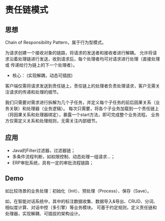 # 责任链模式

## 思想
Chain of Responsibility Pattern，属于行为型模式。

为请求创建一个接收对象的链路，将请求的发送者和接收者进行解耦。
允许将请求沿着处理链进行发送，收到请求后，每个处理者均可对请求进行处理（直接处理 或 传递给行为链上的下一个处理者）。

- 核心： (实现解耦，动态可插拔) 
<p> 客户端仅需将请求发送到责任链上，责任链上的处理者负责处理请求，客户无需关注请求的传递和处理的细节。

<p> 我们只需要对需求进行拆解为几个子任务，并定义每个子任务的前后因果关系（业务关联）和处理器（业务逻辑）。
每次只需要，将各个子业务加载到一个责任链上（将因果关系和处理器绑定），暴露一个start方法，即可完成整个业务流程。
业务方仅需定义关系和处理规则，无需关注内部细节。



## 应用
- Java的Filter过滤器，过滤器链；
- 多条件流程判断，如权限控制、动态处理一组请求...；
- ERP审批系统，具有一定的审批流程链路；

## Demo
如比较场景的业务处理：初始化（Init）、预处理（Process）、保存（Save）。

如，在智能对话系统中，其中的标注数据收集、数据导入&导出、CRUD、分词、相似度计算、对话中控（多引擎）等业务模块。
可基于约定规则，定义责任链和处理器，实现解耦、可插拔的架构设计。